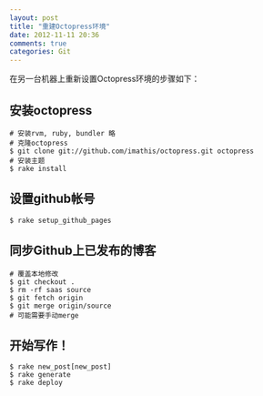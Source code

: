 ```yaml
---
layout: post
title: "重建Octopress环境"
date: 2012-11-11 20:36
comments: true
categories: Git
---
```


在另一台机器上重新设置Octopress环境的步骤如下：

安装octopress
------------

```
# 安装rvm, ruby, bundler 略
# 克隆octopress
$ git clone git://github.com/imathis/octopress.git octopress
# 安装主题
$ rake install
```

设置github帐号
-------------

```
$ rake setup_github_pages
```

同步Github上已发布的博客
---------------------

```
# 覆盖本地修改
$ git checkout .
$ rm -rf saas source
$ git fetch origin
$ git merge origin/source
# 可能需要手动merge
```

开始写作！
-------
```
$ rake new_post[new_post]
$ rake generate
$ rake deploy
```
